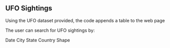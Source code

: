 ## UFO Sightings

Using the UFO dataset provided, the code appends a table to the web page 

The user can search for UFO sightings by:

Date
City
State
Country
Shape
